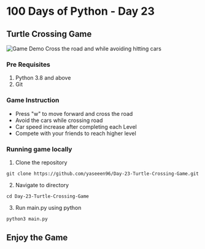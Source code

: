 # 100 Days of Python - Day 23
## Turtle Crossing Game
![Game Demo](https://i.ibb.co/vhLtKXs/ss-1.png)
Cross the road and while avoiding hitting cars
### Pre Requisites
1. Python 3.8 and above
2. Git

### Game Instruction
- Press "w" to move forward and cross the road
- Avoid the cars while crossing road
- Car speed increase after completing each Level
- Compete with your friends to reach higher level

### Running game locally
1. Clone the repository
```
git clone https://github.com/yaseeen96/Day-23-Turtle-Crossing-Game.git
```

2. Navigate to directory
```
cd Day-23-Turtle-Crossing-Game
```

3. Run main.py using python
```
python3 main.py
```

## Enjoy the Game